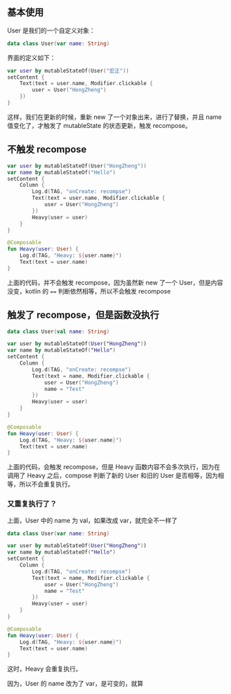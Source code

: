 ## 基本使用

User 是我们的一个自定义对象：
```kotlin
data class User(var name: String)
```

界面的定义如下：

```kotlin
var user by mutableStateOf(User("宏正"))  
setContent {  
    Text(text = user.name, Modifier.clickable {  
        user = User("HongZheng")  
    })  
}
```

这样，我们在更新的时候，重新 new 了一个对象出来，进行了替换，并且 name 值变化了，才触发了 mutableState 的状态更新，触发 recompose。

## 不触发 recompose

```kotlin
var user by mutableStateOf(User("HongZheng"))  
var name by mutableStateOf("Hello")  
setContent {  
    Column {  
        Log.d(TAG, "onCreate: recompse")  
        Text(text = user.name, Modifier.clickable {  
            user = User("HongZheng")  
        })  
        Heavy(user = user)  
    }  
}

@Composable  
fun Heavy(user: User) {  
    Log.d(TAG, "Heavy: ${user.name}")  
    Text(text = user.name)  
}
```

上面的代码，并不会触发 recompose，因为虽然新 new 了一个 User，但是内容没变，kotlin 的 `==` 判断依然相等，所以不会触发 recompose

## 触发了 recompose，但是函数没执行

```kotlin
data class User(val name: String)

var user by mutableStateOf(User("HongZheng"))  
var name by mutableStateOf("Hello")  
setContent {  
    Column {  
        Log.d(TAG, "onCreate: recompse")  
        Text(text = name, Modifier.clickable {  
            user = User("HongZheng")  
            name = "Test"  
        })  
        Heavy(user = user)  
    }  
}

@Composable  
fun Heavy(user: User) {  
    Log.d(TAG, "Heavy: ${user.name}")  
    Text(text = user.name)  
}
```

上面的代码，会触发 recompose，但是 Heavy 函数内容不会多次执行，因为在调用了 Heavy 之后，compose 判断了新的 User 和旧的 User 是否相等，因为相等，所以不会重复执行。

### 又重复执行了？

上面，User 中的 name 为 val，如果改成 var，就完全不一样了

```kotlin
data class User(var name: String)

var user by mutableStateOf(User("HongZheng"))  
var name by mutableStateOf("Hello")  
setContent {  
    Column {  
        Log.d(TAG, "onCreate: recompse")  
        Text(text = name, Modifier.clickable {  
            user = User("HongZheng")  
            name = "Test"  
        })  
        Heavy(user = user)  
    }  
}

@Composable  
fun Heavy(user: User) {  
    Log.d(TAG, "Heavy: ${user.name}")  
    Text(text = user.name)  
}
```

这时，Heavy 会重复执行。

因为，User 的 name 改为了 var，是可变的，就算